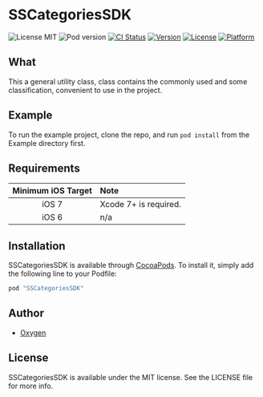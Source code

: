 # SSCategoriesSDK

![License MIT](https://img.shields.io/github/license/mashape/apistatus.svg?maxAge=2592000)
![Pod version](https://img.shields.io/cocoapods/v/YTKNetwork.svg?style=flat)
[![CI Status](http://img.shields.io/travis/jiuhao-yangshuo/SSCategoriesSDK.svg?style=flat)](https://travis-ci.org/jiuhao-yangshuo/SSCategoriesSDK)
[![Version](https://img.shields.io/cocoapods/v/SSCategoriesSDK.svg?style=flat)](http://cocoapods.org/pods/SSCategoriesSDK)
[![License](https://img.shields.io/cocoapods/l/SSCategoriesSDK.svg?style=flat)](http://cocoapods.org/pods/SSCategoriesSDK)
[![Platform](https://img.shields.io/cocoapods/p/SSCategoriesSDK.svg?style=flat)](http://cocoapods.org/pods/SSCategoriesSDK)

## What
This a general utility class, class contains the commonly used and some classification, convenient to use in the project.

## Example

To run the example project, clone the repo, and run `pod install` from the Example directory first.

## Requirements
|  Minimum iOS Target | Note |
|:-------------------:|:-----|
| iOS 7 | Xcode 7+ is required. |
| iOS 6 | n/a |

## Installation

SSCategoriesSDK is available through [CocoaPods](http://cocoapods.org). To install
it, simply add the following line to your Podfile:

```ruby
pod "SSCategoriesSDK"
```

## Author
* [Oxygen][OxygenGithub]

## License

SSCategoriesSDK is available under the MIT license. See the LICENSE file for more info.

<!-- external links -->
[OxygenGithub]:https://github.com/410900345
